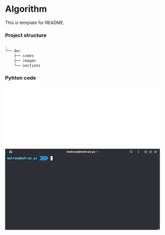 # Algorithm
This is template for README.
### Project structure
```
.
└── doc
    ├── codes
    ├── images
    └── sections

```
### Pyhton code
![Carbon](./carbon.svg)

![Terminal Gif](/hello_world.gif)
